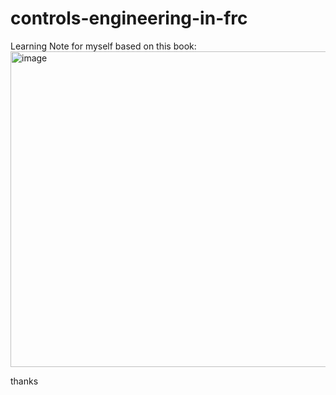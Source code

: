 # controls-engineering-in-frc
Learning Note for myself
based on this book:
<img width="505" alt="image" src="https://github.com/Joquler/NOTEBOOK-controls-engineering-in-frc/assets/115177320/137f61fb-ed71-4306-ba82-d85f080f70ab">  

thanks
